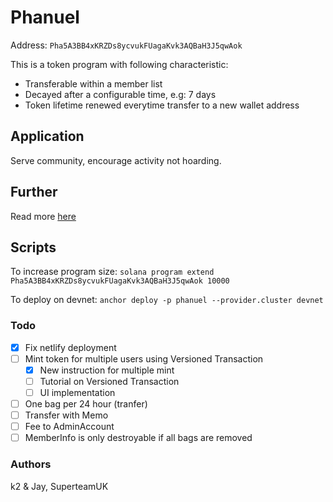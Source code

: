 # Phanuel

Address: `Pha5A3BB4xKRZDs8ycvukFUagaKvk3AQBaH3J5qwAok`

This is a token program with following characteristic:

- Transferable within a member list
- Decayed after a configurable time, e.g: 7 days
- Token lifetime renewed everytime transfer to a new wallet address

## Application

Serve community, encourage activity not hoarding.

## Further

Read more [here](https://hieub.notion.site/phanuel-Help-Token-aca5e5ecd74c47ff8091456067414bae?pvs=4)

## Scripts

To increase program size: `solana program extend Pha5A3BB4xKRZDs8ycvukFUagaKvk3AQBaH3J5qwAok 10000`

To deploy on devnet: `anchor deploy -p phanuel --provider.cluster devnet`

### Todo

- [x] Fix netlify deployment
- [ ] Mint token for multiple users using Versioned Transaction
  - [x] New instruction for multiple mint
  - [ ] Tutorial on Versioned Transaction
  - [ ] UI implementation
- [ ] One bag per 24 hour (tranfer)
- [ ] Transfer with Memo
- [ ] Fee to AdminAccount
- [ ] MemberInfo is only destroyable if all bags are removed

### Authors

k2 & Jay, SuperteamUK
